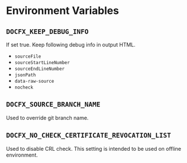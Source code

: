 # Environment Variables

## `DOCFX_KEEP_DEBUG_INFO`

If set true. Keep following debug info in output HTML. 
- `sourceFile`
- `sourceStartLineNumber`
- `sourceEndLineNumber`
- `jsonPath`
- `data-raw-source`
- `nocheck`

## `DOCFX_SOURCE_BRANCH_NAME`

Used to override git branch name.

## `DOCFX_NO_CHECK_CERTIFICATE_REVOCATION_LIST`

Used to disable CRL check.
This setting is intended to be used on offline environment.
